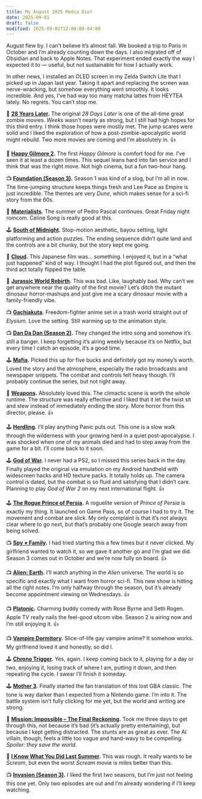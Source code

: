 ```yaml
---
title: My August 2025 Media Diet
date: 2025-09-01
draft: false
modified: 2025-09-01T12:00:00-04:00
---
```


August flew by. I can’t believe it’s almost fall. We booked a trip to Paris in October and I’m already counting down the days. I also migrated off of Obsidian and back to Apple Notes. That experiment ended exactly the way I expected it to — useful, but not sustainable for how I actually work.

In other news, I installed an OLED screen in my Zelda Switch Lite that I picked up in Japan last year. Taking it apart and replacing the screen was nerve-wracking, but somehow everything went smoothly. It looks incredible. And yes, I’ve had way too many matcha lattes from HEYTEA lately. No regrets. You can’t stop me.

🍿 **[28 Years Later](https://en.wikipedia.org/wiki/28_Years_Later).** The original *28 Days Later* is one of the all-time great zombie movies. *Weeks* wasn’t nearly as strong, but I still had high hopes for this third entry. I think those hopes were mostly met. The jump scares were solid and I liked the exploration of how a post-zombie-apocalyptic world might rebuild. Two more movies are coming and I’m absolutely in. 👍

🍿 **[Happy Gilmore 2](https://en.wikipedia.org/wiki/Happy_Gilmore_2).** The first *Happy Gilmore* is comfort food for me. I’ve seen it at least a dozen times. This sequel leans hard into fan service and I think that was the right move. Not high cinema, but a fun two-hour hang.

📺 **[Foundation (Season 3)](https://en.wikipedia.org/wiki/Foundation_(TV_series)).** Season 1 was kind of a slog, but I’m all in now. The time-jumping structure keeps things fresh and Lee Pace as Empire is just incredible. The themes are very *Dune*, which makes sense for a sci-fi story from the 60s.

🍿 **[Materialists](https://en.wikipedia.org/wiki/Materialists_%28film%29).** The summer of Pedro Pascal continues. Great Friday night romcom. Celine Song is really good at this. 

🕹️ **[South of Midnight](https://en.wikipedia.org/wiki/South_of_Midnight).** Stop-motion aesthetic, bayou setting, light platforming and action puzzles. The ending sequence didn’t quite land and the controls are a bit chunky, but the story kept me going.

🍿 **[Cloud](https://en.wikipedia.org/wiki/Cloud_%28film%29).** This Japanese film was... something. I enjoyed it, but in a “what just happened” kind of way. I thought I had the plot figured out, and then the third act totally flipped the table.

🍿 **[Jurassic World Rebirth](https://en.wikipedia.org/wiki/Jurassic_World_Rebirth).** This was bad. Like, laughably bad. Why can’t we get anywhere near the quality of the first movie? Let’s ditch the mutant dinosaur horror-mashups and just give me a scary dinosaur movie with a family-friendly vibe.

📺 **[Gachiakuta](https://en.wikipedia.org/wiki/Gachiakuta).** Freedom-fighter anime set in a trash world straight out of *Elysium*. Love the setting. Still warming up to the animation style.

📺 **[Dan Da Dan (Season 2)](https://en.wikipedia.org/wiki/Dandadan).** They changed the intro song and somehow it’s still a banger. I keep forgetting it’s airing weekly because it’s on Netflix, but every time I catch an episode, it’s a good time.

🕹️ **[Mafia](https://en.wikipedia.org/wiki/Mafia_(video_game)).** Picked this up for five bucks and definitely got my money’s worth. Loved the story and the atmosphere, especially the radio broadcasts and newspaper snippets. The combat and controls felt heavy though. I’ll probably continue the series, but not right away.

🍿 **[Weapons](https://en.wikipedia.org/wiki/Weapons_(2025_film)).** Absolutely loved this. The climactic scene is worth the whole runtime. The structure was really effective and I liked that it let the twist sit and stew instead of immediately ending the story. More horror from this director, please. 👍

🕹️ **[Herdling](https://herdling.game).** I’ll play anything Panic puts out. This one is a slow walk through the wilderness with your growing herd in a quiet post-apocalypse. I was shocked when one of my animals died and had to step away from the game for a bit. I’ll come back to it soon.

🕹️ **[God of War](https://en.wikipedia.org/wiki/God_of_War_(2005_video_game)).** I never had a PS2, so I missed this series back in the day. Finally played the original via emulation on my Android handheld with widescreen hacks and HD texture packs. It totally holds up. The camera control is dated, but the combat is so fluid and satisfying that I didn’t care. Planning to play *God of War 2* on my next international flight. 👍

🕹️ **[The Rogue Prince of Persia](https://en.wikipedia.org/wiki/The_Rogue_Prince_of_Persia).** A roguelite version of *Prince of Persia* is exactly my thing. It launched on Game Pass, so of course I had to try it. The movement and combat are slick. My only complaint is that it’s not always clear where to go next, but that’s probably one Google search away from being solved.

📺 **[Spy × Family](https://en.wikipedia.org/wiki/Spy_%C3%97_Family).** I had tried starting this a few times but it never clicked. My girlfriend wanted to watch it, so we gave it another go and I’m glad we did. Season 3 comes out in October and we’re now fully on board. 👍

📺 **[Alien: Earth](https://en.wikipedia.org/wiki/Alien:_Earth).** I’ll watch anything in the *Alien* universe. The world is so specific and exactly what I want from horror sci-fi. This new show is hitting all the right notes. I’m only halfway through the season, but it’s already become appointment viewing on Wednesdays. 👍

📺 **[Platonic](https://en.wikipedia.org/wiki/Platonic_(TV_series)).** Charming buddy comedy with Rose Byrne and Seth Rogen. Apple TV really nails the feel-good sitcom vibe. Season 2 is airing now and I’m still enjoying it. 👍

📺 **[Vampire Dormitory](https://en.wikipedia.org/wiki/Vampire_Dormitory).** Slice-of-life gay vampire anime? It somehow works. My girlfriend loved it and honestly, so did I.

🕹️ **[Chrono Trigger](https://en.wikipedia.org/wiki/Chrono_Trigger).** Yes, again. I keep coming back to it, playing for a day or two, enjoying it, losing track of where I am, putting it down, and then repeating the cycle. I swear I’ll finish it someday.

🕹️ **[Mother 3](https://en.wikipedia.org/wiki/Mother_3).** Finally started the fan translation of this lost GBA classic. The tone is way darker than I expected from a Nintendo game. I’m into it. The battle system isn’t fully clicking for me yet, but the world and writing are strong.

🍿 **[Mission: Impossible – The Final Reckoning](https://en.wikipedia.org/wiki/Mission:_Impossible_–_The_Final_Reckoning).** Took me three days to get through this, not because it’s bad (it’s actually pretty entertaining), but because I kept getting distracted. The stunts are as great as ever. The AI villain, though, feels a little too vague and hand-wavy to be compelling. *Spoiler: they save the world.*

🍿 **[I Know What You Did Last Summer](https://en.wikipedia.org/wiki/I_Know_What_You_Did_Last_Summer_(2025_film)).** This was rough. It really wants to be *Scream*, but even the worst *Scream* movie is miles better than this.

📺 **[Invasion (Season 3)](https://en.wikipedia.org/wiki/Invasion_(2021_TV_series)).** I liked the first two seasons, but I’m just not feeling this one yet. Only two episodes are out and I’m already wondering if I’ll keep watching.